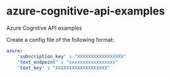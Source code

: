 # azure-cognitive-api-examples
Azure Cognitive API examples

Create a config file of the following format:

``` yml
azure: 
    'subscription_key' : "XXXXXXXXXXXXXXXXX"
    'text_endpoint' : "xxxxxxxxxxxxxxxxx"
    'text_key' : "XXXXXXXXXXXXXXXXXXX"
```